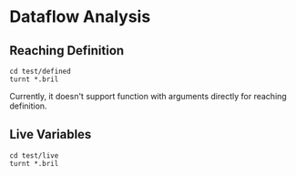 # Dataflow Analysis
## Reaching Definition
```
cd test/defined
turnt *.bril
```
Currently, it doesn't support function with arguments directly for reaching definition. 

## Live Variables
```
cd test/live
turnt *.bril
```